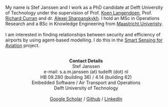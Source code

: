 My name is Stef Janssen and I work as a PhD candidate at Delft University of Technology under the supervision of Prof. <a href="http://www.st.ewi.tudelft.nl/~koen/">Koen Langendoen</a>, Prof. <a href="https://www.tudelft.nl/en/ae/organisation/our-full-professors/profile-of-a-professor/ricky-curran/">Richard Curran</a> and dr. <a href="http://homepage.tudelft.nl/j11q3/">Alexei Sharpanskykh</a>. I hold an MSc in Operations Research and a BSc in Knowledge Engineering from <a href="https://www.maastrichtuniversity.nl/">Maastricht Univeristy</a>. <br><br>
I am interested in finding relationships between security and efficiency of airports by using agent-based modelling. I do this in the <a href="https://www.tudelft.nl/smart-sensing-for-aviation/efficient-and-secure-airports/">Smart Sensing for Aviation</a> project. <br><br>
<center><b>Contact Details</b> <br>
Stef Janssen <br>
e-mail: s.a.m.janssen (at) tudelft (dot) nl <br>
HB 09.280 (building 36) / 4.14 (building 62) <br>
Embedded Software / Air Transport and Operations  <br>
Delft University of Technology <br> <br>
<a href="https://scholar.google.nl/citations?user=GjjSyr0AAAAJ&hl=en">Google Scholar</a> / <a href="https://github.com/StefJanssen/">Github</a> / <a href="https://www.linkedin.com/in/stefj/">LinkedIn</a> </center>




